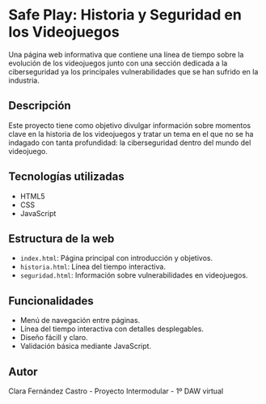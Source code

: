 # Safe Play: Historia y Seguridad en los Videojuegos

Una página web informativa que contiene una línea de tiempo sobre la evolución de los videojuegos junto con una sección dedicada a la ciberseguridad ya los principales vulnerabilidades que se han sufrido en la industria.

## Descripción

Este proyecto tiene como objetivo divulgar información sobre momentos clave en la historia de los videojuegos y tratar un tema en el que no se ha indagado con tanta profundidad: la ciberseguridad dentro del mundo del videojuego.

## Tecnologías utilizadas

- HTML5
- CSS
- JavaScript 

## Estructura de la web

- `index.html`: Página principal con introducción y objetivos.
- `historia.html`: Línea del tiempo interactiva.
- `seguridad.html`: Información sobre vulnerabilidades en videojuegos.

## Funcionalidades

- Menú de navegación entre páginas.
- Línea del tiempo interactiva con detalles desplegables.
- Diseño fácill y claro.
- Validación básica mediante JavaScript.

## Autor

Clara Fernández Castro - Proyecto Intermodular - 1º DAW virtual